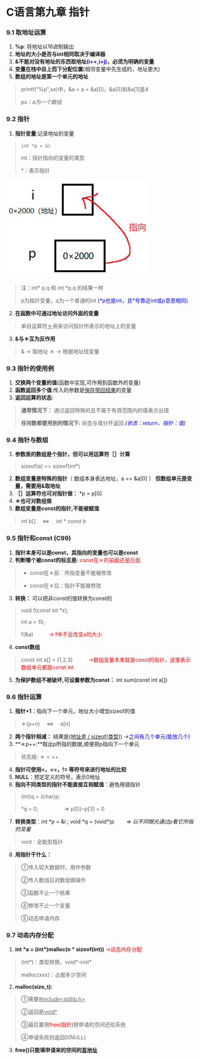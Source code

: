 C语言第九章 指针
================================
### 9.1 取地址运算
1. **%p**: 将地址以16进制输出
2. **地址的大小是否与int相同取决于编译器**
3. **&不能对没有地址的东西取地址<font color=blue>(i++,i+j)</font>，必须为明确的变量**  
4. **变量在栈中自上而下分配位置**(相邻变量中先生成的，地址更大)
5. **数组的地址是第一个单元的地址**
>printf("%p",xx)中，&a = a = &a[0]，&a[0]和&a[1]差4
>  
>*ps：a为一个数组*
### 9.2 指针
1. **指针变量**:记录地址的变量  
>`int *p = &i`
>
> int：指针指向的变量的类型
>
> *：表示指针

![IMAGE 例图](https://github.com/Baiyun2333/images/blob/main/pointer.png?raw=true)

>注：int* p,q 和 int *p,q 的结果一样
>
>p为指针变量，q为一个普通的int <font color=blue>(*p也是int，且\*号靠近int或p意思相同)</font>
2. **在函数中可通过地址访问外面的变量**
>单目运算符<U>＊</U>用来访问指针所表示的地址上的变量
3. **&与＊互为反作用**
> & → 取地址
> ＊ → 根据地址找变量
### 9.3 指针的使用例
1. **交换两个变量的值**(函数中实现,可作用到函数外的变量)
2. **函数返回多个值**:传入的参数是<U>保存带回结果</U>的变量
3. **返回运算的状态**:
>**通常情况下：** 通过返回特殊的且不属于有效范围内的值表示出错
>
>**任何数都要用到的情况下:** 状态与值分开返回 <font color=blue>*(状态：return，指针：值)* </font>
### 9.4 指针与数组
1. **参数表的数组是个指针，但可以用运算符［］计算**
> sizeof(a) == sizeof(int*)
2. **数组变量是特殊的指针**（ 数组本身表达地址，a == &a[0] ）
    **但数组单元是变量，需要用&取地址**
3. **［］运算符也可对指针做：** *p = p[0]
4. **＊也可对数组做**
5. **数组变量是const的指针,不能被赋值**
> int b[] 　<=> 　int * const b
### 9.5 指针和const (C99)
1. **指针本身可以是const，其指向的变量也可以是const**
2. **判断哪个被const的标志是:** <font color=red>const在＊的前面还是后面</font>
>  * const在＊前：所指变量不能被修改
>
>  * const在＊后：指针不能被修改
3. **转换：** 可以把非const的值转换为const的
>   void f(const int *x);
>
>   int a = 15;
>
>   f(&a)　　　<font color=red>→ f中不会改变a的大小</font>
4. **const数组**
>const int a[] = {1,2,3}　　　<font color=red>→数组变量本来就是const的指针，这里表示数组单元都是const int</font>
5. **为保护数组不被破坏,可设置参数为const：** int sum(const int a[])
### 9.6 指针运算
1. **指针+1**：指向下一个单元，地址大小增加sizeof的值
> ＊(p+n) 　<=> 　a[n]
2. **两个指针相减：** 结果是<U>(地址差 / sizeof(类型))</U> →<font color=blue>之间有几个单元(能放几个)</font>
3. **＊p++:**取出p所指的数据,顺便把p指向下一个单元
> 优先级: ＊ < ++
4. **指针可使用<，==，!= 等符号来进行地址的比较**
5. **NULL**：预定定义的符号，表示0地址
6. **指向不同类型的指针不能直接互相赋值**：避免用错指针
> (int)q = (char)p;
>
> *q = 0;　　　　　=> p[0]~p[3] = 0
7. **转换类型**：int \*p = &i ; void \*q = (void\*)p 　　*=> 以不同眼光通过p看它所指的变量*
> void：全能型指针
8. **用指针干什么：**
>①传入较大数据时，用作参数
>
>②传入数组后对数组做操作
>
>③函数不止一个结果
>
>④修改不止一个变量
>
>⑤动态申请内存
### 9.7 动态内存分配
1. **int \*a = (int\*)malloc(n * sizeof(int))** <font color=red>→动态内存分配</font>
>(int*)：类型转换，void\*→int\*
>
>malloc(xxx)：占据多少空间
2. **malloc(size_t):**
>①需要<u>#include<stdlib.h></u>
>
>②返回是<u>void*</u>
>
>③最后要用<font color=red>free(指针)</font>把申请的空间还给系统
>
>④申请失败则返回0(NULL)
3. **free()只能填申请来的空间的<u>首地址</u>**